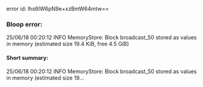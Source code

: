 error id: lhs6IW6pN9e+xzBmW64mtw==
### Bloop error:

25/06/18 00:20:12 INFO MemoryStore: Block broadcast_50 stored as values in memory (estimated size 19.4 KiB, free 4.5 GiB)
#### Short summary: 

25/06/18 00:20:12 INFO MemoryStore: Block broadcast_50 stored as values in memory (estimated size 19...